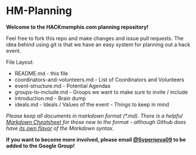 HM-Planning
===========

__Welcome to the HACKmemphis.com planning repository!__

Feel free to fork this repo and make changes and issue pull requests. The idea behind using git is that we have an easy system for planning out a hack event.

File Layout:

* README.md - this file
* coordinators-and-volunteers.md - List of Coordinators and Volunteers
* event-structure.md - Potential Agendas
* groups-to-include.md - Groups we want to make sure to invite / include
* introduction.md - Brain dump
* ideals.md - Ideals / Values of the event - Things to keep in mind


_Please keep all documents in markdown format (*.md). There is a helpful [Markdown Cheatsheet](https://github.com/adam-p/markdown-here/wiki/Markdown-Cheatsheet) for those new to the format - although Github does have [its own flavor](https://help.github.com/articles/github-flavored-markdown) of the Markdown syntax._

__If you want to become more involved, please email [@Svpernova09](https://github.com/svpernova09) to be added to the Google Group!__